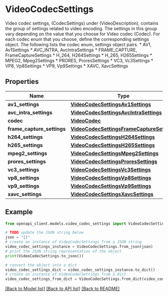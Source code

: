 # VideoCodecSettings

Video codec settings, (CodecSettings) under (VideoDescription), contains the group of settings related to video encoding. The settings in this group vary depending on the value that you choose for Video codec (Codec). For each codec enum that you choose, define the corresponding settings object. The following lists the codec enum, settings object pairs. * AV1, Av1Settings * AVC_INTRA, AvcIntraSettings * FRAME_CAPTURE, FrameCaptureSettings * H_264, H264Settings * H_265, H265Settings * MPEG2, Mpeg2Settings * PRORES, ProresSettings * VC3, Vc3Settings * VP8, Vp8Settings * VP9, Vp9Settings * XAVC, XavcSettings

## Properties

Name | Type | Description | Notes
------------ | ------------- | ------------- | -------------
**av1_settings** | [**VideoCodecSettingsAv1Settings**](VideoCodecSettingsAv1Settings.md) |  | [optional] 
**avc_intra_settings** | [**VideoCodecSettingsAvcIntraSettings**](VideoCodecSettingsAvcIntraSettings.md) |  | [optional] 
**codec** | [**VideoCodec**](VideoCodec.md) |  | [optional] 
**frame_capture_settings** | [**VideoCodecSettingsFrameCaptureSettings**](VideoCodecSettingsFrameCaptureSettings.md) |  | [optional] 
**h264_settings** | [**VideoCodecSettingsH264Settings**](VideoCodecSettingsH264Settings.md) |  | [optional] 
**h265_settings** | [**VideoCodecSettingsH265Settings**](VideoCodecSettingsH265Settings.md) |  | [optional] 
**mpeg2_settings** | [**VideoCodecSettingsMpeg2Settings**](VideoCodecSettingsMpeg2Settings.md) |  | [optional] 
**prores_settings** | [**VideoCodecSettingsProresSettings**](VideoCodecSettingsProresSettings.md) |  | [optional] 
**vc3_settings** | [**VideoCodecSettingsVc3Settings**](VideoCodecSettingsVc3Settings.md) |  | [optional] 
**vp8_settings** | [**VideoCodecSettingsVp8Settings**](VideoCodecSettingsVp8Settings.md) |  | [optional] 
**vp9_settings** | [**VideoCodecSettingsVp9Settings**](VideoCodecSettingsVp9Settings.md) |  | [optional] 
**xavc_settings** | [**VideoCodecSettingsXavcSettings**](VideoCodecSettingsXavcSettings.md) |  | [optional] 

## Example

```python
from openapi_client.models.video_codec_settings import VideoCodecSettings

# TODO update the JSON string below
json = "{}"
# create an instance of VideoCodecSettings from a JSON string
video_codec_settings_instance = VideoCodecSettings.from_json(json)
# print the JSON string representation of the object
print(VideoCodecSettings.to_json())

# convert the object into a dict
video_codec_settings_dict = video_codec_settings_instance.to_dict()
# create an instance of VideoCodecSettings from a dict
video_codec_settings_from_dict = VideoCodecSettings.from_dict(video_codec_settings_dict)
```
[[Back to Model list]](../README.md#documentation-for-models) [[Back to API list]](../README.md#documentation-for-api-endpoints) [[Back to README]](../README.md)


